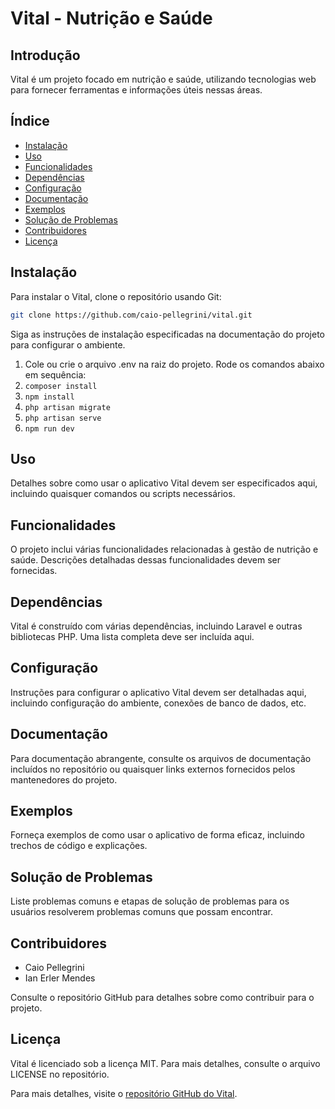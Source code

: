 # Vital - Nutrição e Saúde

## Introdução
Vital é um projeto focado em nutrição e saúde, utilizando tecnologias web para fornecer ferramentas e informações úteis nessas áreas.

## Índice
- [Instalação](#instalação)
- [Uso](#uso)
- [Funcionalidades](#funcionalidades)
- [Dependências](#dependências)
- [Configuração](#configuração)
- [Documentação](#documentação)
- [Exemplos](#exemplos)
- [Solução de Problemas](#solução-de-problemas)
- [Contribuidores](#contribuidores)
- [Licença](#licença)

## Instalação
Para instalar o Vital, clone o repositório usando Git:
```bash
git clone https://github.com/caio-pellegrini/vital.git
```
Siga as instruções de instalação especificadas na documentação do projeto para configurar o ambiente.

1. Cole ou crie o arquivo .env na raiz do projeto. Rode os comandos abaixo em sequência:
2. ```composer install```
3. ```npm install```
4. ```php artisan migrate```
5. ```php artisan serve```
6. ```npm run dev```

## Uso
Detalhes sobre como usar o aplicativo Vital devem ser especificados aqui, incluindo quaisquer comandos ou scripts necessários.

## Funcionalidades
O projeto inclui várias funcionalidades relacionadas à gestão de nutrição e saúde. Descrições detalhadas dessas funcionalidades devem ser fornecidas.

## Dependências
Vital é construído com várias dependências, incluindo Laravel e outras bibliotecas PHP. Uma lista completa deve ser incluída aqui.

## Configuração
Instruções para configurar o aplicativo Vital devem ser detalhadas aqui, incluindo configuração do ambiente, conexões de banco de dados, etc.

## Documentação
Para documentação abrangente, consulte os arquivos de documentação incluídos no repositório ou quaisquer links externos fornecidos pelos mantenedores do projeto.

## Exemplos
Forneça exemplos de como usar o aplicativo de forma eficaz, incluindo trechos de código e explicações.

## Solução de Problemas
Liste problemas comuns e etapas de solução de problemas para os usuários resolverem problemas comuns que possam encontrar.

## Contribuidores
- Caio Pellegrini
- Ian Erler Mendes

Consulte o repositório GitHub para detalhes sobre como contribuir para o projeto.

## Licença
Vital é licenciado sob a licença MIT. Para mais detalhes, consulte o arquivo LICENSE no repositório.

Para mais detalhes, visite o [repositório GitHub do Vital](https://github.com/caio-pellegrini/vital).
